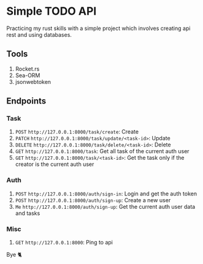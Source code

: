 # Simple TODO API

Practicing my rust skills with a simple project which involves creating api rest and using databases.

## Tools

1. Rocket.rs
2. Sea-ORM
3. jsonwebtoken

## Endpoints

### Task
1. `POST` `http://127.0.0.1:8000/task/create`: Create
2. `PATCH` `http://127.0.0.1:8000/task/update/<task-id>`: Update
3. `DELETE` `http://127.0.0.1:8000/task/delete/<task-id>`: Delete
4. `GET` `http://127.0.0.1:8000/task`: Get all task of the current auth user
5. `GET` `http://127.0.0.1:8000/task/<task-id>`: Get the task only if the creator is the current auth user

### Auth
1. `POST` `http://127.0.0.1:8000/auth/sign-in`: Login and get the auth token
2. `POST` `http://127.0.0.1:8000/auth/sign-up`: Create a new user
3. `Me` `http://127.0.0.1:8000/auth/sign-up`: Get the current auth user data and tasks

### Misc
1. `GET` `http://127.0.0.1:8000`: Ping to api

Bye 🐈
